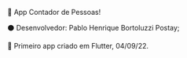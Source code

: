🔴 App Contador de Pessoas!

⚫ Desenvolvedor: Pablo Henrique Bortoluzzi Postay;

🔵 Primeiro app criado em Flutter, 04/09/22.




